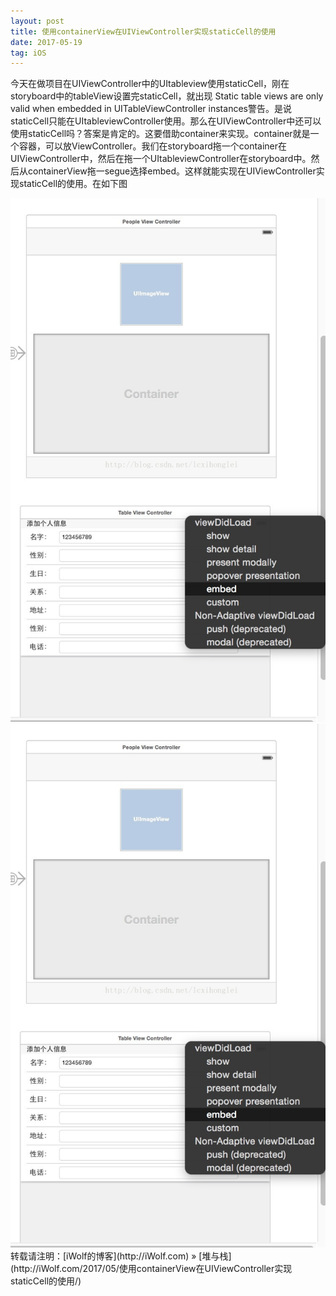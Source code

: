 ```yaml
---
layout: post
title: 使用containerView在UIViewController实现staticCell的使用
date: 2017-05-19
tag: iOS
---
```


今天在做项目在UIViewController中的UItableview使用staticCell，刚在storyboard中的tableView设置完staticCell，就出现 Static table views are only valid when embedded in UITableViewController instances警告。是说staticCell只能在UItableviewController使用。那么在UIViewController中还可以使用staticCell吗？答案是肯定的。这要借助container来实现。container就是一个容器，可以放ViewController。我们在storyboard拖一个container在UIViewController中，然后在拖一个UItableviewController在storyboard中。然后从containerView拖一segue选择embed。这样就能实现在UIViewController实现staticCell的使用。在如下图

<img src="/images/posts/堆与栈/堆与栈1.jpg" > 

<img src="/images/posts/堆与栈/堆与栈2.jpg" > 

<br>
转载请注明：[iWolf的博客](http://iWolf.com) » [堆与栈](http://iWolf.com/2017/05/使用containerView在UIViewController实现staticCell的使用/)  


